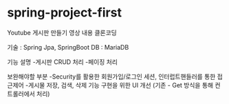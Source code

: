 # spring-project-first

Youtube 게시판 만들기 영상 내용 클론코딩

기술 : Spring Jpa, SpringBoot
DB :  MariaDB


기능 설명
-게시판 CRUD 처리
-페이징 처리

보완해야할 부분
-Security를 활용한 회원가입/로그인 세션, 인터럽트핸들러를 통한 접근제어
-게시물 저장, 검색, 삭제 기능 구현을 위한 UI 개선 (기존 - Get 방식을 통해 컨트롤러에서 처리)
